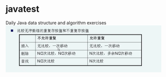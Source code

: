 # javatest
Daily Java data structure and algorithm exercises
![image](https://github.com/hanzhonghao/javatest/blob/master/pictures/array.png)
